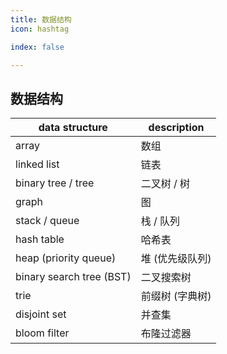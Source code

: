 ```yaml
---
title: 数据结构
icon: hashtag

index: false

---
```


<!-- more -->

## 数据结构

| data structure | description
| -- | --
| array                     | 数组
| linked list               | 链表
| binary tree / tree        | 二叉树 / 树
| graph                     | 图
| stack / queue             | 栈 / 队列
| hash table                | 哈希表
| heap (priority queue)     | 堆 (优先级队列)
| binary search tree (BST)  | 二叉搜索树
| trie                      | 前缀树 (字典树)
| disjoint set              | 并查集
| bloom filter              | 布隆过滤器